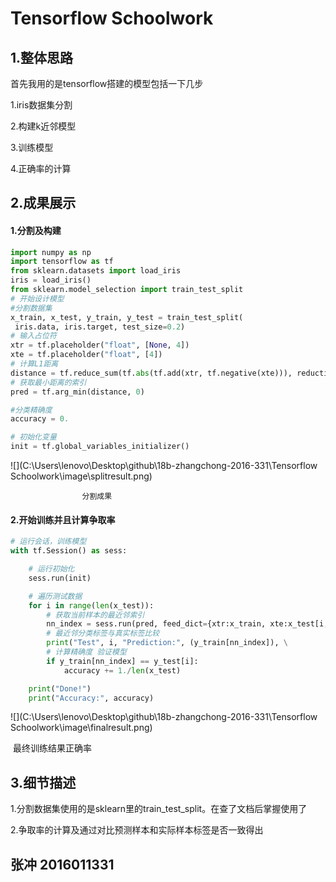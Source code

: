 # Tensorflow Schoolwork

## 1.整体思路

首先我用的是tensorflow搭建的模型包括一下几步

1.iris数据集分割

2.构建k近邻模型

3.训练模型

4.正确率的计算

## 2.成果展示

#### 1.分割及构建

```python
import numpy as np
import tensorflow as tf
from sklearn.datasets import load_iris
iris = load_iris()
from sklearn.model_selection import train_test_split
# 开始设计模型
#分割数据集
x_train, x_test, y_train, y_test = train_test_split(
 iris.data, iris.target, test_size=0.2)
# 输入占位符
xtr = tf.placeholder("float", [None, 4])
xte = tf.placeholder("float", [4])
# 计算L1距离
distance = tf.reduce_sum(tf.abs(tf.add(xtr, tf.negative(xte))), reduction_indices=1)
# 获取最小距离的索引
pred = tf.arg_min(distance, 0)

#分类精确度
accuracy = 0.

# 初始化变量
init = tf.global_variables_initializer()
```

![](C:\Users\lenovo\Desktop\github\18b-zhangchong-2016-331\Tensorflow Schoolwork\image\splitresult.png)

 					分割成果

#### 2.开始训练并且计算争取率

```python
# 运行会话，训练模型
with tf.Session() as sess:

    # 运行初始化
    sess.run(init)

    # 遍历测试数据
    for i in range(len(x_test)):
        # 获取当前样本的最近邻索引
        nn_index = sess.run(pred, feed_dict={xtr:x_train, xte:x_test[i,:]})   #向占位符传入训练数据
        # 最近邻分类标签与真实标签比较
        print("Test", i, "Prediction:", (y_train[nn_index]), \
        # 计算精确度 验证模型
        if y_train[nn_index] == y_test[i]:
            accuracy += 1./len(x_test)

    print("Done!")
    print("Accuracy:", accuracy)

```

![](C:\Users\lenovo\Desktop\github\18b-zhangchong-2016-331\Tensorflow Schoolwork\image\finalresult.png)

​				最终训练结果正确率



## 3.细节描述

1.分割数据集使用的是sklearn里的train_test_split。在查了文档后掌握使用了

2.争取率的计算及通过对比预测样本和实际样本标签是否一致得出

## 张冲 2016011331